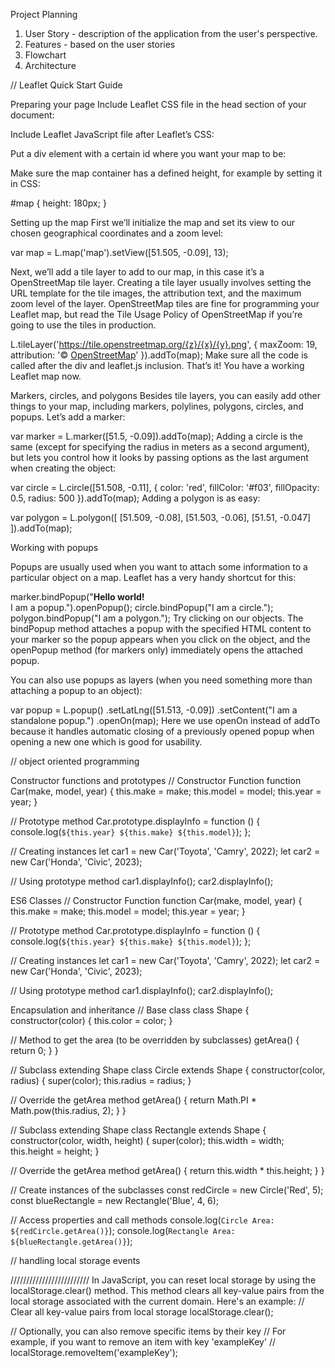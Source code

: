 Project Planning

1. User Story - description of the application from the user's perspective.
2. Features - based on the user stories
3. Flowchart
4. Architecture

// Leaflet Quick Start Guide

Preparing your page
Include Leaflet CSS file in the head section of your document:

 <link rel="stylesheet" href="https://unpkg.com/leaflet@1.9.4/dist/leaflet.css"
     integrity="sha256-p4NxAoJBhIIN+hmNHrzRCf9tD/miZyoHS5obTRR9BMY="
     crossorigin=""/>

Include Leaflet JavaScript file after Leaflet’s CSS:

 <!-- Make sure you put this AFTER Leaflet's CSS -->
 <script src="https://unpkg.com/leaflet@1.9.4/dist/leaflet.js"
     integrity="sha256-20nQCchB9co0qIjJZRGuk2/Z9VM+kNiyxNV1lvTlZBo="
     crossorigin=""></script>

Put a div element with a certain id where you want your map to be:

 <div id="map"></div>
Make sure the map container has a defined height, for example by setting it in CSS:

#map { height: 180px; }

Setting up the map
First we’ll initialize the map and set its view to our chosen geographical coordinates and a zoom level:

var map = L.map('map').setView([51.505, -0.09], 13);

Next, we’ll add a tile layer to add to our map, in this case it’s a OpenStreetMap tile layer. Creating a tile layer usually involves setting the URL template for the tile images, the attribution text, and the maximum zoom level of the layer. OpenStreetMap tiles are fine for programming your Leaflet map, but read the Tile Usage Policy of OpenStreetMap if you’re going to use the tiles in production.

L.tileLayer('https://tile.openstreetmap.org/{z}/{x}/{y}.png', {
maxZoom: 19,
attribution: '&copy; <a href="http://www.openstreetmap.org/copyright">OpenStreetMap</a>'
}).addTo(map);
Make sure all the code is called after the div and leaflet.js inclusion. That’s it! You have a working Leaflet map now.

Markers, circles, and polygons
Besides tile layers, you can easily add other things to your map, including markers, polylines, polygons, circles, and popups. Let’s add a marker:

var marker = L.marker([51.5, -0.09]).addTo(map);
Adding a circle is the same (except for specifying the radius in meters as a second argument), but lets you control how it looks by passing options as the last argument when creating the object:

var circle = L.circle([51.508, -0.11], {
color: 'red',
fillColor: '#f03',
fillOpacity: 0.5,
radius: 500
}).addTo(map);
Adding a polygon is as easy:

var polygon = L.polygon([
[51.509, -0.08],
[51.503, -0.06],
[51.51, -0.047]
]).addTo(map);

Working with popups

Popups are usually used when you want to attach some information to a particular object on a map. Leaflet has a very handy shortcut for this:

marker.bindPopup("<b>Hello world!</b><br>I am a popup.").openPopup();
circle.bindPopup("I am a circle.");
polygon.bindPopup("I am a polygon.");
Try clicking on our objects. The bindPopup method attaches a popup with the specified HTML content to your marker so the popup appears when you click on the object, and the openPopup method (for markers only) immediately opens the attached popup.

You can also use popups as layers (when you need something more than attaching a popup to an object):

var popup = L.popup()
.setLatLng([51.513, -0.09])
.setContent("I am a standalone popup.")
.openOn(map);
Here we use openOn instead of addTo because it handles automatic closing of a previously opened popup when opening a new one which is good for usability.

// object oriented programming

Constructor functions and prototypes
// Constructor Function
function Car(make, model, year) {
this.make = make;
this.model = model;
this.year = year;
}

// Prototype method
Car.prototype.displayInfo = function () {
console.log(`${this.year} ${this.make} ${this.model}`);
};

// Creating instances
let car1 = new Car('Toyota', 'Camry', 2022);
let car2 = new Car('Honda', 'Civic', 2023);

// Using prototype method
car1.displayInfo();
car2.displayInfo();

ES6 Classes
// Constructor Function
function Car(make, model, year) {
this.make = make;
this.model = model;
this.year = year;
}

// Prototype method
Car.prototype.displayInfo = function () {
console.log(`${this.year} ${this.make} ${this.model}`);
};

// Creating instances
let car1 = new Car('Toyota', 'Camry', 2022);
let car2 = new Car('Honda', 'Civic', 2023);

// Using prototype method
car1.displayInfo();
car2.displayInfo();

Encapsulation and inheritance
// Base class
class Shape {
constructor(color) {
this.color = color;
}

// Method to get the area (to be overridden by subclasses)
getArea() {
return 0;
}
}

// Subclass extending Shape
class Circle extends Shape {
constructor(color, radius) {
super(color);
this.radius = radius;
}

// Override the getArea method
getArea() {
return Math.PI \* Math.pow(this.radius, 2);
}
}

// Subclass extending Shape
class Rectangle extends Shape {
constructor(color, width, height) {
super(color);
this.width = width;
this.height = height;
}

// Override the getArea method
getArea() {
return this.width \* this.height;
}
}

// Create instances of the subclasses
const redCircle = new Circle('Red', 5);
const blueRectangle = new Rectangle('Blue', 4, 6);

// Access properties and call methods
console.log(`Circle Area: ${redCircle.getArea()}`);
console.log(`Rectangle Area: ${blueRectangle.getArea()}`);

<!DOCTYPE html>
<html lang="en">
<head>
  <meta charset="UTF-8">
  <meta name="viewport" content="width=device-width, initial-scale=1.0">
  <title>Local Storage Example 1</title>
</head>
<body>

<script>
  // Storing a value in local storage
  localStorage.setItem('myKey', 'Hello, Local Storage!');

  // Retrieving a value from local storage
  const retrievedValue = localStorage.getItem('myKey');

  // Displaying the retrieved value
  alert(retrievedValue);
</script>

</body>
</html>

<!DOCTYPE html>
<html lang="en">
<head>
  <meta charset="UTF-8">
  <meta name="viewport" content="width=device-width, initial-scale=1.0">
  <title>Local Storage Example 2</title>
</head>
<body>

<script>
  // Creating an object to store in local storage
  const user = {
    name: 'John Doe',
    age: 25,
    email: 'john@example.com'
  };

  // Stringifying and storing the object in local storage
  localStorage.setItem('userObject', JSON.stringify(user));

  // Retrieving the stringified object from local storage
  const retrievedObject = localStorage.getItem('userObject');

  // Parsing the stringified object back to a JavaScript object
  const parsedObject = JSON.parse(retrievedObject);

  // Displaying the parsed object
  console.log(parsedObject);
</script>

</body>
</html>

// handling local storage events

<!DOCTYPE html>
<html lang="en">
<head>
  <meta charset="UTF-8">
  <meta name="viewport" content="width=device-width, initial-scale=1.0">
  <title>Local Storage Example 3</title>
</head>
<body>

<script>
  // Setting a value in local storage
  localStorage.setItem('counter', '0');

  // Function to update and display the counter
  function updateCounter() {
    const counterValue = parseInt(localStorage.getItem('counter')) + 1;
    localStorage.setItem('counter', counterValue.toString());
    alert(`Counter: ${counterValue}`);
  }

  // Adding an event listener for local storage changes
  window.addEventListener('storage', function (event) {
    if (event.key === 'counter') {
      // Counter value changed in another tab or window
      updateCounter();
    }
  });

  // Initial display of the counter value
  updateCounter();
</script>

</body>
</html>

/////////////////////////
In JavaScript, you can reset local storage by using the localStorage.clear() method. This method clears all key-value pairs from the local storage associated with the current domain. Here's an example:
// Clear all key-value pairs from local storage
localStorage.clear();

// Optionally, you can also remove specific items by their key
// For example, if you want to remove an item with key 'exampleKey'
// localStorage.removeItem('exampleKey');
